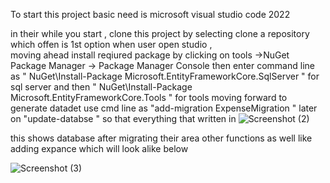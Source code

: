 To start this project basic need is microsoft visual studio code 2022 <br>

in their while you start , clone this project by selecting clone a repository which offen is 1st option when user open studio , <br>
moving ahead install reqiured package by clicking on tools ->NuGet Package Manager -> Package Manager Console
then enter command line as " NuGet\Install-Package Microsoft.EntityFrameworkCore.SqlServer " for sql server 
and then " NuGet\Install-Package Microsoft.EntityFrameworkCore.Tools  " for tools 
moving forward to generate datadet use cmd line as "add-migration ExpenseMigration "
later on "update-databse " so that everything that written in ![Screenshot (2)](https://user-images.githubusercontent.com/102275971/212401765-43028d04-fc99-4ed3-992a-116ba693294c.png)

this shows database after migrating 
their area other functions as well like adding expance which will look alike below 

![Screenshot (3)](https://user-images.githubusercontent.com/102275971/212401950-f9dbfb66-e70c-4820-9be9-84a4b0d3a05f.png)
